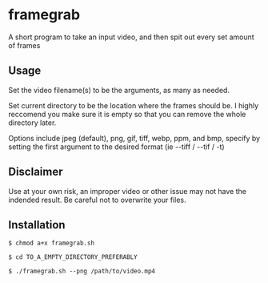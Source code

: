 # framegrab
A short program to take an input video, and then spit out every set amount of frames

## Usage
Set the video filename(s) to be the arguments, as many as needed.

Set current directory to be the location where the frames should be. I highly reccomend you make sure it is empty so that you can remove the whole directory later.

Options include jpeg (default), png, gif, tiff, webp, ppm, and bmp, specify by setting the first argument to the desired format (ie --tiff / --tif / -t)

## Disclaimer
Use at your own risk, an improper video or other issue may not have the indended result. Be careful not to overwrite your files.

## Installation
```$ chmod a+x framegrab.sh```

```$ cd TO_A_EMPTY_DIRECTORY_PREFERABLY```

```$ ./framegrab.sh --png /path/to/video.mp4```
